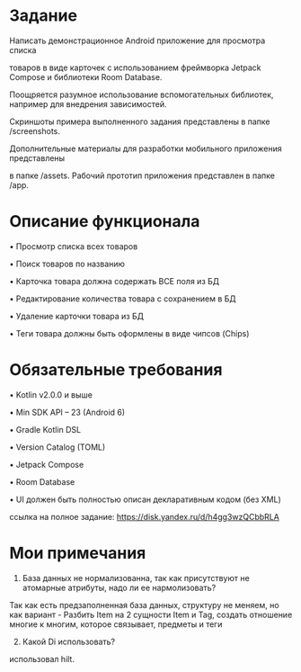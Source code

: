 # Задание
Написать демонстрационное Android приложение для просмотра списка

товаров в виде карточек с использованием фреймворка Jetpack Compose и библиотеки Room Database.

Поощряется разумное использование вспомогательных библиотек, например для внедрения зависимостей.

Скриншоты примера выполненного задания представлены в папке /screenshots.

Дополнительные материалы для разработки мобильного приложения представлены 

в папке /assets. Рабочий прототип приложения представлен в папке /app.

# Описание функционала

• Просмотр списка всех товаров

• Поиск товаров по названию

• Карточка товара должна содержать ВСЕ поля из БД

• Редактирование количества товара с сохранением в БД

• Удаление карточки товара из БД

• Теги товара должны быть оформлены в виде чипсов (Chips)


# Обязательные требования
• Kotlin v2.0.0 и выше

• Min SDK API – 23 (Android 6)

• Gradle Kotlin DSL

• Version Catalog (TOML)

• Jetpack Compose

• Room Database

• UI должен быть полностью описан декларативным кодом (без XML)

ссылка на полное задание:  https://disk.yandex.ru/d/h4gg3wzQCbbRLA

# Мои примечания
1. База данных не нормализованна, так как присутствуют не атомарные атрибуты, надо ли ее нармолизовать?

Так как есть предзаполненная база данных, структуру не меняем, но как вариант -
Разбить Item на 2 сущности Item и Tag, создать отношение многие к многим, которое связывает, предметы и теги

2. Какой Di использовать?

использовал hilt.
